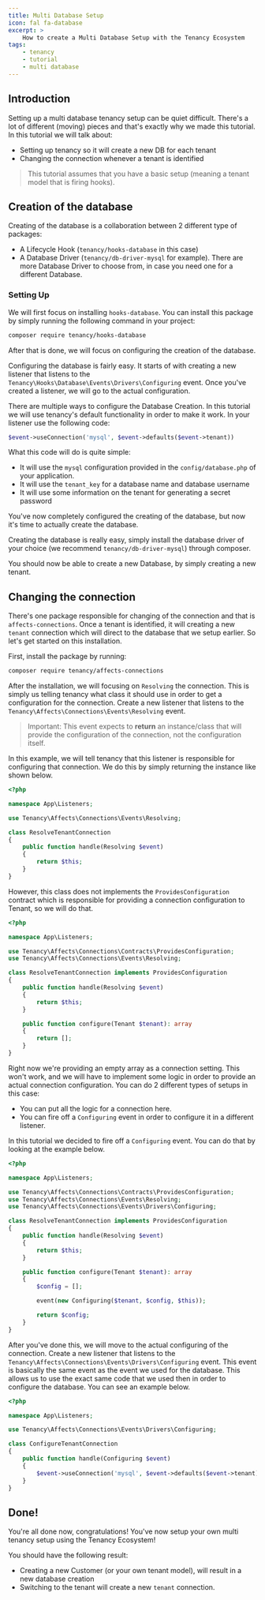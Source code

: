 ```yaml
---
title: Multi Database Setup
icon: fal fa-database
excerpt: >
    How to create a Multi Database Setup with the Tenancy Ecosystem
tags:
    - tenancy
    - tutorial
    - multi database
---
```


## Introduction
Setting up a multi database tenancy setup can be quiet difficult. There's a lot of different (moving) pieces and that's exactly why we made this tutorial. In this tutorial we will talk about:
- Setting up tenancy so it will create a new DB for each tenant
- Changing the connection whenever a tenant is identified

> This tutorial assumes that you have a basic setup (meaning a tenant model that is firing hooks).

## Creation of the database
Creating of the database is a collaboration between 2 different type of packages:
- A Lifecycle Hook (`tenancy/hooks-database` in this case)
- A Database Driver (`tenancy/db-driver-mysql` for example). There are more Database Driver to choose from, in case you need one for a different Database.

### Setting Up
We will first focus on installing `hooks-database`. You can install this package by simply running the following command in your project:
```bash
composer require tenancy/hooks-database
```

After that is done, we will focus on configuring the creation of the database.

Configuring the database is fairly easy. It starts of with creating a new listener that listens to the `Tenancy\Hooks\Database\Events\Drivers\Configuring` event. Once you've created a listener, we will go to the actual configuration.

There are multiple ways to configure the Database Creation. In this tutorial we will use tenancy's default functionality in order to make it work. In your listener use the following code:
```php
$event->useConnection('mysql', $event->defaults($event->tenant))
```

What this code will do is quite simple:
- It will use the `mysql` configuration provided in the `config/database.php` of your application.
- It will use the `tenant_key` for a database name and database username
- It will use some information on the tenant for generating a secret password

You've now completely configured the creating of the database, but now it's time to actually create the database.

Creating the database is really easy, simply install the database driver of your choice (we recommend `tenancy/db-driver-mysql`) through composer.

You should now be able to create a new Database, by simply creating a new tenant.

## Changing the connection
There's one package responsible for changing of the connection and that is `affects-connections`. Once a tenant is identified, it will creating a new `tenant` connection which will direct to the database that we setup earlier. So let's get started on this installation.

First, install the package by running:
```bash
composer require tenancy/affects-connections
```

After the installation, we will focusing on `Resolving` the connection. This is simply us telling tenancy what class it should use in order to get a configuration for the connection. Create a new listener that listens to the `Tenancy\Affects\Connections\Events\Resolving` event. 

> Important: This event expects to **return** an instance/class that will provide the configuration of the connection, not the configuration itself.

In this example, we will tell tenancy that this listener is responsible for configuring that connection. We do this by simply returning the instance like shown below.

```php
<?php

namespace App\Listeners;

use Tenancy\Affects\Connections\Events\Resolving;

class ResolveTenantConnection
{
    public function handle(Resolving $event)
    {
        return $this;
    }
}
```

However, this class does not implements the `ProvidesConfiguration` contract which is responsible for providing a connection configuration to Tenant, so we will do that.

```php
<?php

namespace App\Listeners;

use Tenancy\Affects\Connections\Contracts\ProvidesConfiguration;
use Tenancy\Affects\Connections\Events\Resolving;

class ResolveTenantConnection implements ProvidesConfiguration
{
    public function handle(Resolving $event)
    {
        return $this;
    }

    public function configure(Tenant $tenant): array
    {
        return [];
    }
}
```
Right now we're providing an empty array as a connection setting. This won't work, and we will have to implement some logic in order to provide an actual connection configuration. You can do 2 different types of setups in this case:
- You can put all the logic for a connection here.
- You can fire off a `Configuring` event in order to configure it in a different listener.

In this tutorial we decided to fire off a `Configuring` event. You can do that by looking at the example below.
```php
<?php

namespace App\Listeners;

use Tenancy\Affects\Connections\Contracts\ProvidesConfiguration;
use Tenancy\Affects\Connections\Events\Resolving;
use Tenancy\Affects\Connections\Events\Drivers\Configuring;

class ResolveTenantConnection implements ProvidesConfiguration
{
    public function handle(Resolving $event)
    {
        return $this;
    }

    public function configure(Tenant $tenant): array
    {
        $config = [];

        event(new Configuring($tenant, $config, $this));

        return $config;
    }
}
```

After you've done this, we will move to the actual configuring of the connection. Create a new listener that listens to the `Tenancy\Affects\Connections\Events\Drivers\Configuring` event. This event is basically the same event as the event we used for the database.
This allows us to use the exact same code that we used then in order to configure the database. You can see an example below.

```php
<?php

namespace App\Listeners;

use Tenancy\Affects\Connections\Events\Drivers\Configuring;

class ConfigureTenantConnection
{
    public function handle(Configuring $event)
    {
        $event->useConnection('mysql', $event->defaults($event->tenant));
    }
}
```

## Done!
You're all done now, congratulations! You've now setup your own multi tenancy setup using the Tenancy Ecosystem!

You should have the following result:
- Creating a new Customer (or your own tenant model), will result in a new database creation
- Switching to the tenant will create a new `tenant` connection.
